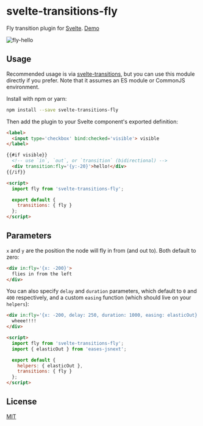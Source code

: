 # svelte-transitions-fly

Fly transition plugin for [Svelte](https://svelte.technology). [Demo](https://svelte.technology/repl?gist=939fba2cf67f914ee3c87ffb16f5257f)

![fly-hello](https://cloud.githubusercontent.com/assets/1162160/25782007/fe173098-330f-11e7-9071-68d464ca72f0.gif)

## Usage

Recommended usage is via [svelte-transitions](https://github.com/sveltejs/svelte-transitions), but you can use this module directly if you prefer. Note that it assumes an ES module or CommonJS environment.

Install with npm or yarn:

```bash
npm install --save svelte-transitions-fly
```

Then add the plugin to your Svelte component's exported definition:

```html
<label>
  <input type='checkbox' bind:checked='visible'> visible
</label>

{{#if visible}}
  <!-- use `in`, `out`, or `transition` (bidirectional) -->
  <div transition:fly='{y:-20}'>hello!</div>
{{/if}}

<script>
  import fly from 'svelte-transitions-fly';

  export default {
    transitions: { fly }
  };
</script>
```


## Parameters

`x` and `y` are the position the node will fly in from (and out to). Both default to zero:

```html
<div in:fly='{x: -200}'>
  flies in from the left
</div>
```

You can also specify `delay` and `duration` parameters, which default to `0` and `400` respectively, and a custom `easing` function (which should live on your `helpers`):

```html
<div in:fly='{x: -200, delay: 250, duration: 1000, easing: elasticOut}'>
  wheee!!!!
</div>

<script>
  import fly from 'svelte-transitions-fly';
  import { elasticOut } from 'eases-jsnext';

  export default {
    helpers: { elasticOut },
    transitions: { fly }
  };
</script>
```


## License

[MIT](LICENSE)
